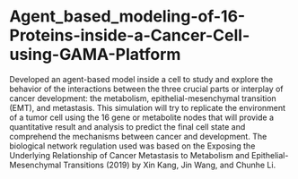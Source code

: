 # Agent_based_modeling-of-16-Proteins-inside-a-Cancer-Cell-using-GAMA-Platform
Developed an agent-based model inside a cell to study and explore the behavior of the interactions between the three crucial parts or interplay of cancer development: the metabolism, epithelial-mesenchymal transition (EMT), and metastasis. This simulation will try to replicate the environment of a tumor cell using the 16 gene or metabolite nodes that will provide a quantitative result and analysis to predict the final cell state and comprehend the mechanisms between cancer and development. The biological network regulation used was based on the Exposing the Underlying Relationship of Cancer Metastasis to Metabolism and Epithelial-Mesenchymal Transitions (2019) by Xin Kang, Jin Wang, and Chunhe Li. 
